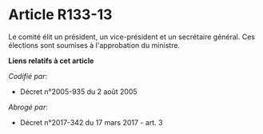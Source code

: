 # Article R133-13

Le comité élit un président, un vice-président et un secrétaire général. Ces élections sont soumises à l'approbation du
ministre.

**Liens relatifs à cet article**

_Codifié par_:

  - Décret n°2005-935 du 2 août 2005

_Abrogé par_:

  - Décret n°2017-342 du 17 mars 2017 - art. 3

